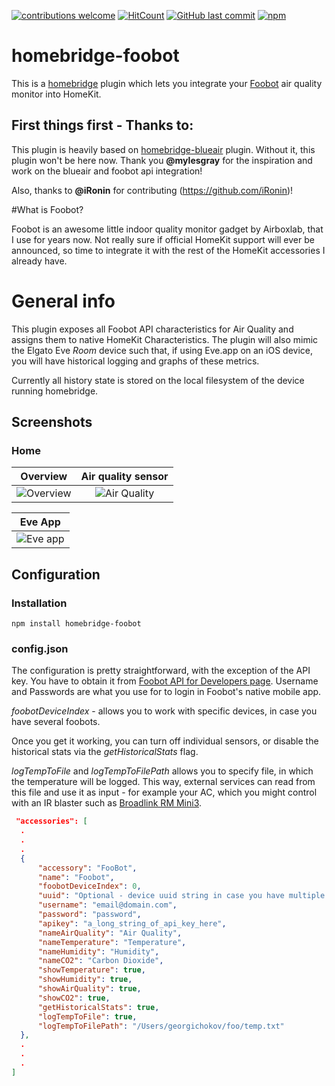 [![contributions welcome](https://img.shields.io/badge/contributions-welcome-brightgreen.svg?style=flat)](https://github.com/gchokov/homebridge-foobot)
[![HitCount](http://hits.dwyl.io/gchokov/homebridge-foobot.svg)](http://hits.dwyl.io/gchokov/homebridge-foobot)
[![GitHub last commit](https://img.shields.io/github/last-commit/gchokov/homebridge-foobot.svg)](https://github.com/gchokov/homebridge-foobot)
[![npm](https://img.shields.io/npm/v/homebridge-foobot.svg)](https://www.npmjs.com/package/homebridge-foobot)

# homebridge-foobot
This is a [homebridge](https://github.com/nfarina/homebridge) plugin which lets you integrate your [Foobot](https://foobot.io) air quality monitor into HomeKit. 

## First things first - Thanks to:

This plugin is heavily based on [homebridge-blueair](https://github.com/mylesgray/homebridge-blueair) plugin. Without it, this plugin won't be here now. Thank you **@mylesgray** for the inspiration and work on the blueair and foobot api integration!

Also, thanks to **@iRonin** for contributing (https://github.com/iRonin)!

#What is Foobot?

Foobot is an awesome little indoor quality monitor gadget by Airboxlab, that I use for years now. Not really sure if official HomeKit support will ever be announced, so time to integrate it with the rest of the HomeKit accessories I already have. 

# General info
This plugin exposes all Foobot API characteristics for Air Quality and assigns them to native HomeKit Characteristics. The plugin will also mimic the Elgato Eve *Room* device such that, if using Eve.app on an iOS device, you will have historical logging and graphs of these metrics.

Currently all history state is stored on the local filesystem of the device running homebridge.

## Screenshots

### Home

Overview           |  Air quality sensor
:-------------------------:|:-------------------------:
![Overview](http://oi64.tinypic.com/715ker.jpg)    |  ![Air Quality](http://oi65.tinypic.com/2rp9r2v.jpg) 

Eve App          |  
:-------------------------:|
![Eve app](http://oi66.tinypic.com/34opqbq.jpg)  | 

## Configuration

### Installation

```
npm install homebridge-foobot
```

### config.json

The configuration is pretty straightforward, with the exception of the API key. You have to obtain it from [Foobot API for Developers page](https://api.foobot.io/apidoc/index.html). Username and Passwords are what you use for to login in Foobot's native mobile app.

*foobotDeviceIndex* - allows you to work with specific devices, in case you have several foobots.

Once you get it working, you can turn off individual sensors, or disable the historical stats via the *getHistoricalStats* flag.

*logTempToFile* and *logTempToFilePath* allows you to specify file, in which the temperature will be logged. This way, external services can read from this file and use it as input - for example your AC, which you might control with an IR blaster such as [Broadlink RM Mini3](https://github.com/lprhodes/homebridge-broadlink-rm).

```json
 "accessories": [
  .
  .
  .
  {
      "accessory": "FooBot",
      "name": "Foobot",
      "foobotDeviceIndex": 0,
      "uuid": "Optional - device uuid string in case you have multiple devices. Otherwise, leave blank",
      "username": "email@domain.com",
      "password": "password",
      "apikey": "a_long_string_of_api_key_here",
      "nameAirQuality": "Air Quality",
      "nameTemperature": "Temperature",
      "nameHumidity": "Humidity",
      "nameCO2": "Carbon Dioxide",
      "showTemperature": true,
      "showHumidity": true,
      "showAirQuality": true,
      "showCO2": true,
      "getHistoricalStats": true,
      "logTempToFile": true,
      "logTempToFilePath": "/Users/georgichokov/foo/temp.txt"
  },
  .
  .
  .
]
```